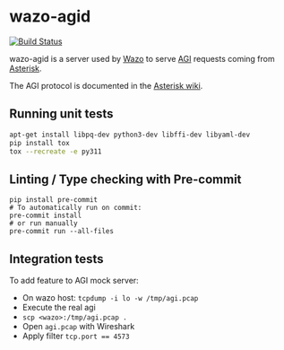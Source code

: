 # wazo-agid

[![Build Status](https://jenkins.wazo.community/buildStatus/icon?job=wazo-agid)](https://jenkins.wazo.community/job/wazo-agid)

wazo-agid is a server used by [Wazo](http://wazo.community) to serve
[AGI](https://wiki.asterisk.org/wiki/pages/viewpage.action?pageId=32375589) requests coming from
[Asterisk](http://asterisk.org).

The AGI protocol is documented in the [Asterisk wiki](https://wiki.asterisk.org/wiki/display/AST/Asterisk+18+AGI+Commands).

## Running unit tests

```bash
apt-get install libpq-dev python3-dev libffi-dev libyaml-dev
pip install tox
tox --recreate -e py311
```

## Linting / Type checking with Pre-commit
```shell
pip install pre-commit
# To automatically run on commit:
pre-commit install
# or run manually
pre-commit run --all-files
```

## Integration tests

To add feature to AGI mock server:

* On wazo host: `tcpdump -i lo -w /tmp/agi.pcap`
* Execute the real agi
* `scp <wazo>:/tmp/agi.pcap .`
* Open `agi.pcap` with Wireshark
* Apply filter `tcp.port == 4573`

